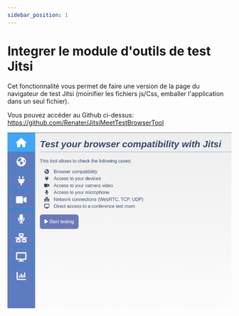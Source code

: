 ```yaml
---
sidebar_position: 1
---
```


# Integrer le module d'outils de test Jitsi

Cet fonctionnalité vous permet de faire une version de la page du navigateur de test Jitsi (moinifier les fichiers js/Css, emballer l'application dans un seul fichier).

Vous pouvez accéder au Github ci-dessus:
https://github.com/Renater/JitsiMeetTestBrowserTool

![image](./images/test-compatability.png)


